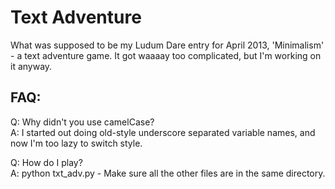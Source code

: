 Text Adventure
===============

What was supposed to be my Ludum Dare entry for April 2013, 'Minimalism' - a text adventure game.
It got waaaay too complicated, but I'm working on it anyway.

FAQ:
----

Q: Why didn't you use camelCase?   
A: I started out doing old-style underscore separated variable names, and now I'm too lazy to switch style.

Q: How do I play?   
A: python txt_adv.py - Make sure all the other files are in the same directory.
